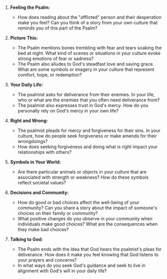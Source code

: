1. **Feeling the Psalm:**
   - How does reading about the "afflicted" person and their desperation make you feel? Can you think of a story from your own culture that reminds you of this part of the Psalm?

2. **Picture This:**
   - The Psalm mentions bones trembling with fear and tears soaking the bed at night. What kind of scenes or situations in your culture evoke strong emotions of fear or sadness?
   - The Psalm also alludes to God's steadfast love and saving grace. What are some symbols or imagery in your culture that represent comfort, hope, or redemption?

3. **Your Daily Life:**
   - The psalmist asks for deliverance from their enemies. In your life, who or what are the enemies that you often need deliverance from?
   - The psalmist also expresses trust in God's mercy. How do you personally rely on God's mercy in your own life?

4. **Right and Wrong:**
   - The psalmist pleads for mercy and forgiveness for their sins. In your culture, how do people seek forgiveness or make amends for their wrongdoings?
   - How does seeking forgiveness and doing what is right impact your relationships with others?

5. **Symbols in Your World:**
   - Are there particular animals or objects in your culture that are associated with strength or weakness? How do these symbols reflect societal values?

6. **Decisions and Community:**
   - How do good or bad choices affect the well-being of your community? Can you share a story about the impact of someone's choices on their family or community?
   - What positive changes do you observe in your community when individuals make good choices? What are the consequences when they make bad choices?

7. **Talking to God:**
   - The Psalm ends with the idea that God hears the psalmist's pleas for deliverance. How does it make you feel knowing that God listens to your prayers and concerns?
   - In what ways do you seek God's guidance and seek to live in alignment with God's will in your daily life?